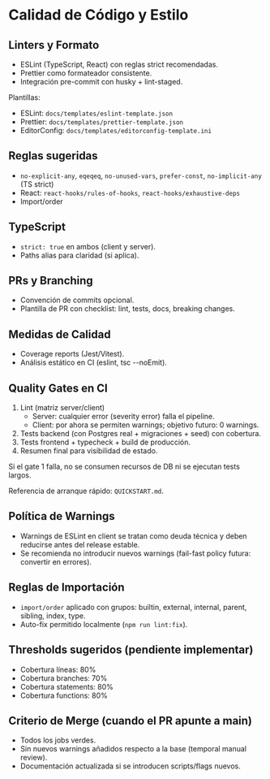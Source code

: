# Calidad de Código y Estilo

## Linters y Formato
- ESLint (TypeScript, React) con reglas strict recomendadas.
- Prettier como formateador consistente.
- Integración pre-commit con husky + lint-staged.

Plantillas:
- ESLint: `docs/templates/eslint-template.json`
- Prettier: `docs/templates/prettier-template.json`
- EditorConfig: `docs/templates/editorconfig-template.ini`

## Reglas sugeridas
- `no-explicit-any`, `eqeqeq`, `no-unused-vars`, `prefer-const`, `no-implicit-any` (TS strict)
- React: `react-hooks/rules-of-hooks`, `react-hooks/exhaustive-deps`
- Import/order

## TypeScript
- `strict: true` en ambos (client y server).
- Paths alias para claridad (si aplica).

## PRs y Branching
- Convención de commits opcional.
- Plantilla de PR con checklist: lint, tests, docs, breaking changes.

## Medidas de Calidad
- Coverage reports (Jest/Vitest).
- Análisis estático en CI (eslint, tsc --noEmit).

## Quality Gates en CI
1. Lint (matriz server/client)
	- Server: cualquier error (severity error) falla el pipeline.
	- Client: por ahora se permiten warnings; objetivo futuro: 0 warnings.
2. Tests backend (con Postgres real + migraciones + seed) con cobertura.
3. Tests frontend + typecheck + build de producción.
4. Resumen final para visibilidad de estado.

Si el gate 1 falla, no se consumen recursos de DB ni se ejecutan tests largos.

Referencia de arranque rápido: `QUICKSTART.md`.

## Política de Warnings
- Warnings de ESLint en client se tratan como deuda técnica y deben reducirse antes del release estable.
- Se recomienda no introducir nuevos warnings (fail-fast policy futura: convertir en errores).

## Reglas de Importación
- `import/order` aplicado con grupos: builtin, external, internal, parent, sibling, index, type.
- Auto-fix permitido localmente (`npm run lint:fix`).

## Thresholds sugeridos (pendiente implementar)
- Cobertura líneas: 80%
- Cobertura branches: 70%
- Cobertura statements: 80%
- Cobertura functions: 80%

## Criterio de Merge (cuando el PR apunte a main)
- Todos los jobs verdes.
- Sin nuevos warnings añadidos respecto a la base (temporal manual review).
- Documentación actualizada si se introducen scripts/flags nuevos.
